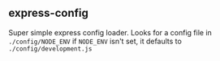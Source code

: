 ## express-config

Super simple express config loader. Looks for a config file in `./config/NODE_ENV` if `NODE_ENV` isn't set, it defaults to `./config/development.js`
